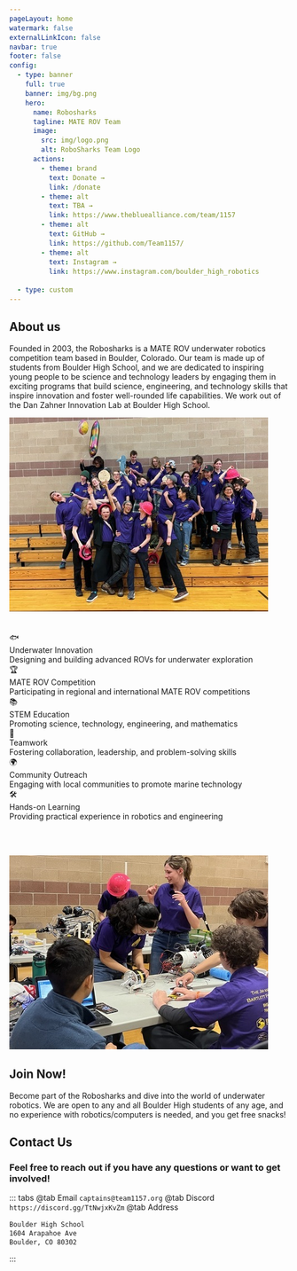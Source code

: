 ```yaml
---
pageLayout: home
watermark: false
externalLinkIcon: false
navbar: true
footer: false
config:
  - type: banner
    full: true
    banner: img/bg.png
    hero:
      name: Robo​sharks
      tagline: MATE ROV Team
      image:
        src: img/logo.png
        alt: RoboSharks Team Logo
      actions:
        - theme: brand
          text: Donate →
          link: /donate
        - theme: alt
          text: TBA →
          link: https://www.thebluealliance.com/team/1157
        - theme: alt
          text: GitHub →
          link: https://github.com/Team1157/
        - theme: alt
          text: Instagram →
          link: https://www.instagram.com/boulder_high_robotics

  - type: custom
---
```


<section id="about">
<div class="about-us">
  <div class="contentuwu">
    <div class="text-content">
      <h2>About us</h2>
      <p>
        Founded in 2003, the Robosharks is a MATE ROV underwater robotics competition team based in Boulder, Colorado. Our team is made up of students from Boulder High School, and we are dedicated to inspiring young people to be science and technology leaders by engaging them in exciting programs that build science, engineering, and technology skills that inspire innovation and foster well-rounded life capabilities. We work out of the Dan Zahner Innovation Lab at Boulder High School.
      </p>
    </div>
    <img src="/img/silly.jpeg" alt="RoboSharks Team" class="team-image">
  </div>
</div>
</section>
<br></br>

<div class="card-container">
  <div class="card">
    <div class="card-icon">🐟</div>
    <div class="card-title">Underwater Innovation</div>
    <div class="card-text">Designing and building advanced ROVs for underwater exploration</div>
  </div>
  <div class="card">
    <div class="card-icon">🏆</div>
    <div class="card-title">MATE ROV Competition</div>
    <div class="card-text">Participating in regional and international MATE ROV competitions</div>
  </div>
  <div class="card">
    <div class="card-icon">📚</div>
    <div class="card-title">STEM Education</div>
    <div class="card-text">Promoting science, technology, engineering, and mathematics</div>
  </div>
  <div class="card">
    <div class="card-icon">🤝</div>
    <div class="card-title">Teamwork</div>
    <div class="card-text">Fostering collaboration, leadership, and problem-solving skills</div>
  </div>
  <div class="card">
    <div class="card-icon">🌍</div>
    <div class="card-title">Community Outreach</div>
    <div class="card-text">Engaging with local communities to promote marine technology</div>
  </div>
  <div class="card">
    <div class="card-icon">🛠️</div>
    <div class="card-title">Hands-on Learning</div>
    <div class="card-text">Providing practical experience in robotics and engineering</div>
  </div>
</div>

<br></br>

<div class="join-now">
  <div class="contentuwu">
    <img src="/img/nav2.jpeg" alt="RoboSharks Team" class="team-image-right">
    <div class="text-content">
      <h2>Join Now!</h2>
      <p>
        Become part of the Robosharks and dive into the world of underwater robotics. We are open to any and all Boulder High students of any age, and no experience with robotics/computers is needed, and you get free snacks!
      </p>
    </div>
  </div>
</div>

## Contact Us

### Feel free to reach out if you have any questions or want to get involved!

<!-- prettier-ignore -->
::: tabs
@tab Email
```captains@team1157.org```
@tab Discord
```https://discord.gg/TtNwjxKvZm```
@tab Address

```
Boulder High School
1604 Arapahoe Ave
Boulder, CO 80302
```

:::
